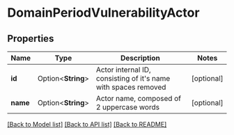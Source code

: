 # DomainPeriodVulnerabilityActor

## Properties

Name | Type | Description | Notes
------------ | ------------- | ------------- | -------------
**id** | Option<**String**> | Actor internal ID, consisting of it's name with spaces removed | [optional]
**name** | Option<**String**> | Actor name, composed of 2 uppercase words | [optional]

[[Back to Model list]](../README.md#documentation-for-models) [[Back to API list]](../README.md#documentation-for-api-endpoints) [[Back to README]](../README.md)



